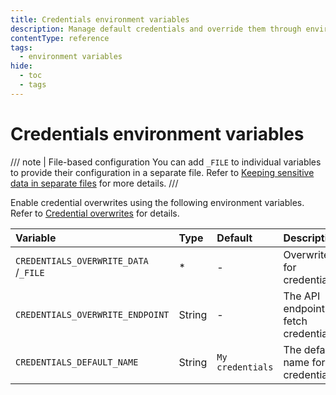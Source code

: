 ```yaml
---
title: Credentials environment variables
description: Manage default credentials and override them through environment variables your self-hosted n8n instance.
contentType: reference
tags:
  - environment variables
hide:
  - toc
  - tags
---
```


# Credentials environment variables

/// note | File-based configuration
You can add `_FILE` to individual variables to provide their configuration in a separate file. Refer to [Keeping sensitive data in separate files](/hosting/configuration/configuration-methods/#keeping-sensitive-data-in-separate-files) for more details.
///

Enable credential overwrites using the following environment variables. Refer to [Credential overwrites](/embed/configuration/#credential-overwrites/) for details.

| Variable | Type  | Default  | Description |
| :------- | :---- | :------- | :---------- |
| `CREDENTIALS_OVERWRITE_DATA`<br>/`_FILE` | * | - | Overwrites for credentials. |
| `CREDENTIALS_OVERWRITE_ENDPOINT` | String | - | The API endpoint to fetch credentials. |
| `CREDENTIALS_DEFAULT_NAME` | String | `My credentials` | The default name for credentials. |

